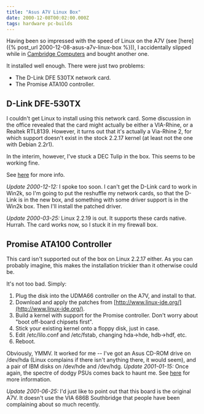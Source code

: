 ```yaml
---
title: "Asus A7V Linux Box"
date: 2000-12-08T00:02:00.000Z
tags: hardware pc-builds
---
```

Having been so impressed with the speed of Linux on the A7V (see [here]({% post_url 2000-12-08-asus-a7v-linux-box %})), I accidentally slipped while in [Cambridge Computers](http://www.cambridge-computers.com/) and bought another one.

It installed well enough. There were just two problems:

* The D-Link DFE 530TX network card.
* The Promise ATA100 controller.

## D-Link DFE-530TX

I couldn't get Linux to install using this network card. Some discussion in the office revealed that the card might actually be either a VIA-Rhine, or a Realtek RTL8139\. However, it turns out that it's actually a Via-Rhine 2, for which support doesn't exist in the stock 2.2.17 kernel (at least not the one with Debian 2.2r1).

In the interim, however, I've stuck a DEC Tulip in the box. This seems to be working fine.

See [here](http://www.scyld.com/network) for more info.

_Update 2000-12-12:_ I spoke too soon. I can't get the D-Link card to work in Win2k, so I'm going to put the reshuffle my network cards, so that the D-Link is in the new box, and something with some driver support is in the Win2k box. Then I'll install the patched driver.

_Update 2000-03-25:_ Linux 2.2.19 is out. It supports these cards native. Hurrah. The card works now, so I stuck it in my firewall box.

## Promise ATA100 Controller

This card isn't supported out of the box on Linux 2.2.17 either. As you can probably imagine, this makes the installation trickier than it otherwise could be.

It's not too bad. Simply:

1.  Plug the disk into the UDMA66 controller on the A7V, and install to that.
2.  Download and apply the patches from [http://www.linux-ide.org/](http://www.linux-ide.org/).
3.  Build a kernel with support for the Promise controller. Don't worry about "boot off-board chipsets first".
4.  Stick your existing kernel onto a floppy disk, just in case.
5.  Edit /etc/lilo.conf and /etc/fstab, changing hda->hde, hdb->hdf, etc.
6.  Reboot.

Obviously, YMMV. It worked for me -- I've got an Asus CD-ROM drive on /dev/hda (Linux complains if there isn't anything there, it would seem), and a pair of IBM disks on /dev/hde and /dev/hdg.
_Update 2001-01-15:_ Once again, the spectre of dodgy PSUs comes back to haunt me. See [here](/node/view/144) for more information.

_Update 2001-06-25:_ I'd just like to point out that this board is the original A7V. It doesn't use the VIA 686B Southbridge that people have been complaining about so much recently.
